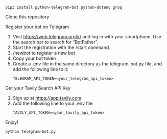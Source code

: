 ```pip3 install python-telegram-bot python-dotenv groq```

Clone this repository

Register your bot on Telegram
1. Visit https://web.telegram.org/k/ and log in with your smartphone. Use the search bar to search for “BotFather”.
2. Start the registration with the /start command.
3. /newbot to register a new bot
4. Copy your bot token
5. Create a .env file in the same directory as the telegram-bot.py file, and add the following line to it:
   ```
   TELEGRAM_API_TOKEN=<your_telegram_api_token>
   ```

Get your Tavily Search API Key
1. Sign up at https://app.tavily.com
2. Add the following line to your .env file
   ```
   TAVILY_API_TOKEN=<your_tavily_api_token>
   ```

Enjoy!
```
python telegram-bot.py
```
